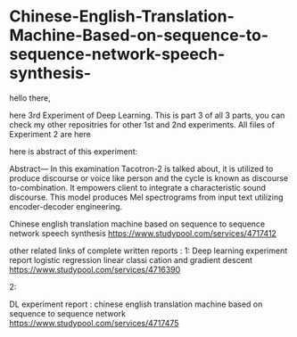 # Chinese-English-Translation-Machine-Based-on-sequence-to-sequence-network-speech-synthesis-

hello there,

here 3rd Experiment of Deep Learning. This is part 3 of all 3 parts, you can check my other repositries for other 1st and 2nd experiments.
All files of Experiment 2 are here

here is abstract of this experiment:

Abstract— In this examination Tacotron-2 is talked about, it is utilized to produce discourse or voice like person and the cycle is known as discourse to-combination. It empowers client to integrate a characteristic sound discourse. This model produces Mel spectrograms from input text utilizing encoder-decoder engineering.

Chinese english translation machine based on sequence to sequence network speech synthesis
https://www.studypool.com/services/4717412


other related links of complete written reports :
1:
Deep learning experiment report logistic regression linear classi cation and gradient descent
https://www.studypool.com/services/4716390

2:

DL experiment report : chinese english translation machine based on sequence to sequence network
https://www.studypool.com/services/4717475
